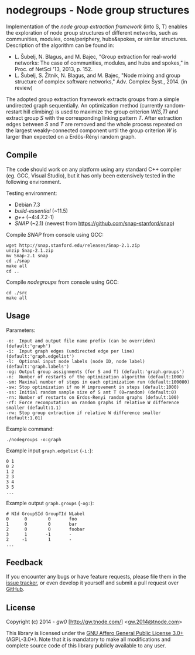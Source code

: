 nodegroups - Node group structures
==================================

Implementation of the *node group extraction framework* (into S, T) enables the exploration of node group structures of different networks, such as communities, modules, core/periphery, hubs&spokes, or similar structures. Description of the algorithm can be found in:

- L. Šubelj, N. Blagus, and M. Bajec, "Group extraction for real-world networks: The case of communities, modules, and hubs and spokes," in Proc. of NetSci '13, 2013, p. 152.
- L. Šubelj, S. Žitnik, N. Blagus, and M. Bajec, "Node mixing and group structure of complex software networks," Adv. Complex Syst., 2014. (in review)

The adopted group extraction framework extracts groups from a simple undirected graph sequentially. An optimization method (currently random-restart hill climbing) is used to maximize the group criterion *W(S,T)* and extract group *S* with the corresponding linking pattern *T*. After extraction edges between *S* and *T* are removed and the whole process repeated on the largest weakly-connected component until the group criterion *W* is larger than expected on a Erdös-Rényi random graph.


Compile
-------

The code should work on any platform using any standard C++ compiler (eg. GCC, Visual Studio), but it has only been extensively tested in the following environment.

Testing environment:

- Debian 7.3
- *build-essential* (~11.5)
- *g++* (~4:4.7.2-1)
- *SNAP* (~2.1) (newest from <https://github.com/snap-stanford/snap>)

Compile *SNAP* from console using GCC:

    wget http://snap.stanford.edu/releases/Snap-2.1.zip
    unzip Snap-2.1.zip
    mv Snap-2.1 snap
    cd ./snap
    make all
    cd ..

Compile *nodegroups* from console using GCC:

    cd ./src
    make all


Usage
-----

Parameters:

    -o:  Input and output file name prefix (can be overriden) (default:'graph')
    -i:  Input graph edges (undirected edge per line) (default:'graph.edgelist')
    -l:  Optional input node labels (node ID, node label) (default:'graph.labels')
    -og: Output group assignments (for S and T) (default:'graph.groups')
    -n:  Number of restarts of the optimization algorithm (default:1000)
    -sm: Maximal number of steps in each optimization run (default:100000)
    -sw: Stop optimization if no W improvement in steps (default:1000)
    -ss: Initial random sample size of S ant T (0=random) (default:0)
    -rn: Number of restarts on Erdos-Renyi random graphs (default:100)
    -rf: Force recomputation on random graphs if relative W difference smaller (default:1.1)
    -rw: Stop group extraction if relative W difference smaller (default:1.01)

Example command:

    ./nodegroups -o:graph

Example input `graph.edgelist` (`-i:`):

    0 1
    0 2
    1 2
    2 3
    3 4
    3 5
    ...

Example output `graph.groups` (`-og:`):

    # NId GroupSId GroupTId NLabel
    0      0        0       foo
    1      0        0       bar
    2      0        0       foobar
    3      1       -1       -
    2     -1        1       -
    ...


Feedback
--------

If you encounter any bugs or have feature requests, please file them in the [issue tracker](https://github.com/gw0/nodegroups/issues), or even develop it yourself and submit a pull request over [GitHub](https://github.com/gw0/nodegroups).


License
-------

Copyright (c) 2014 - *gw0* [<http://gw.tnode.com/>] &lt;<gw.2014@tnode.com>&gt;

This library is licensed under the [GNU Affero General Public License 3.0+](LICENSE_AGPL-3.0.txt) (AGPL-3.0+). Note that it is mandatory to make all modifications and complete source code of this library publicly available to any user.
